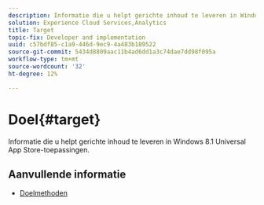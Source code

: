 ```yaml
---
description: Informatie die u helpt gerichte inhoud te leveren in Windows 8.1 Universal App Store-toepassingen.
solution: Experience Cloud Services,Analytics
title: Target
topic-fix: Developer and implementation
uuid: c57bdf85-c1a9-446d-9ec9-4a483b189522
source-git-commit: 5434d8809aac11b4ad6dd1a3c74dae7dd98f095a
workflow-type: tm+mt
source-wordcount: '32'
ht-degree: 12%

---
```



# Doel{#target}

Informatie die u helpt gerichte inhoud te leveren in Windows 8.1 Universal App Store-toepassingen.

## Aanvullende informatie

+ [Doelmethoden](/help/windows-appstore/target/target-methods.md)
